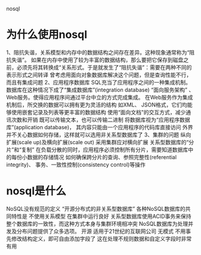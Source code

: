 nosql
# 为什么使用nosql

1、阻抗失谐，关系模型和内存中的数据结构之间存在差异。这种现象通常称为“阻抗失谐”。
如果在内存中使用了较为丰富的数据结构，那么要把它保存到磁盘之前，必须先将其转换成“关系形式。于是就发生了“阻抗失谐”：需要在两种不同的表示形式之间转译
曾考虑用面向对象数据库解决这个问题，但是查询性能不行，而且有集成问题
2、应用程序数据库
SQL充当了应用程序之间的一种集成机制。数据库在这种情况下成了“集成数据库”(integration database)
“面向服务架构” 、Web服务。使得应用程序间通过平台中立的方式完成集成。
在Web服务作为集成机制后，所交换的数据可以拥有更为灵活的结构
如XML、 JSON格式，它们均能够使用嵌套记录及列表等更丰富的数据结构
使用“面向文档”的交互方式，减少通讯次数和开销
既可以传输文本，也可以传输二进制
将数据库视为“应用程序数据库”(application database)， 其内容只能由一个应用程序的代码库直接访问
外界并不关心数据如何存储，这样就可以选用非关系型数据库了
3、集群的问题
纵向扩展(scale up)及横向扩展(scale out) 采用集群应对横向扩展
关系型数据库的“分片”和“复制”
在负载分散的同时，应用程序必须控制所有分片，需要知道数据库中的每份小数据的存储情况
如何确保跨分片的查询、参照完整性(referential integrity)、 事务、一致性控制(consistency control)等操作
# nosql是什么
NoSQL没有规范的定义
“开源分布式的非关系型数据库”
各种NoSQL数据库的共同特性是
不使用关系模型
在集群中运行良好
关系型数据库使用ACID事务来保持整个数据库的一致性，而这种方式本身与集群环境相冲突
NoSQL数据库为处理并发及分布问题提供了众多选项。
开源
适用于21世纪的互联网公司
无模式
不用事先修改结构定义，即可自由添加字段了
这在处理不规则数据和自定义字段时非常有用